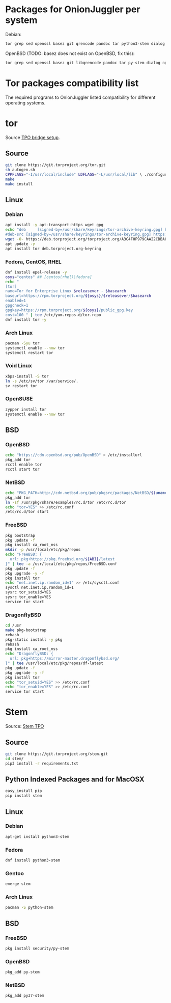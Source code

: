 # Packages for OnionJuggler per system

Debian:
```sh
tor grep sed openssl basez git qrencode pandoc tar python3-stem dialog nginx
```

OpenBSD (TODO: basez does not exist on OpenBSD, fix this):
```sh
tor grep sed openssl basez git libqrencode pandoc tar py-stem dialog nginx
```

# Tor packages compatibility list

The required programs to OnionJuggler listed compatibility for different operating systems.

# tor

Source [TPO bridge setup](https://community.torproject.org/relay/setup/bridge/).

## Source

```sh
git clone https://git.torproject.org/tor.git
sh autogen.sh
CPPFLAGS="-I/usr/local/include" LDFLAGS="-L/usr/local/lib" \ ./configure
make
make install
```

## Linux

### Debian

```sh
apt install -y apt-transport-https wget gpg
echo "deb     [signed-by=/usr/share/keyrings/tor-archive-keyring.gpg] https://deb.torproject.org/torproject.org $(lsb_release -sc) main
#deb-src [signed-by=/usr/share/keyrings/tor-archive-keyring.gpg] https://deb.torproject.org/torproject.org $(lsb_release -sc) main" | tee /etc/apt/sources.list.d/tor.list
wget -O- https://deb.torproject.org/torproject.org/A3C4F0F979CAA22CDBA8F512EE8CBC9E886DDD89.asc | gpg --dearmor | tee /usr/share/keyrings/tor-archive-keyring.gpg >/dev/null
apt update -y
apt install tor deb.torproject.org-keyring
```

### Fedora, CentOS, RHEL

```sh
dnf install epel-release -y
osys="centos" ## [centos(rhel)|fedora]
echo "
[tor]
name=Tor for Enterprise Linux $releasever - $basearch
baseurl=https://rpm.torproject.org/${osys}/$releasever/$basearch
enabled=1
gpgcheck=1
gpgkey=https://rpm.torproject.org/${osys}/public_gpg.key
cost=100 " | tee /etc/yum.repos.d/tor.repo
dnf install tor -y
```

### Arch Linux

```sh
pacman -Syu tor
systemctl enable --now tor
systemctl restart tor
```

### Void Linux

```sh
xbps-install -S tor
ln -s /etc/sv/tor /var/service/.
sv restart tor
```

### OpenSUSE

```sh
zypper install tor
systemctl enable --now tor
```

## BSD

### OpenBSD

```sh
echo "https://cdn.openbsd.org/pub/OpenBSD" > /etc/installurl
pkg_add tor
rcctl enable tor
rcctl start tor
```

### NetBSD

```sh
echo "PKG_PATH=http://cdn.netbsd.org/pub/pkgsrc/packages/NetBSD/$(uname -m)/$(uname -r)/All" > /etc/pkg_install.conf
pkg_add tor
ln -sf /usr/pkg/share/examples/rc.d/tor /etc/rc.d/tor
echo "tor=YES" >> /etc/rc.conf
/etc/rc.d/tor start
```

### FreeBSD

```sh
pkg bootstrap
pkg update -f
pkg install ca_root_nss
mkdir -p /usr/local/etc/pkg/repos
echo "FreeBSD: {
  url: pkg+https://pkg.freebsd.org/${ABI}/latest
}" | tee -a /usr/local/etc/pkg/repos/FreeBSD.conf
pkg update -f
pkg upgrade -y -f
pkg install tor
echo "net.inet.ip.random_id=1" >> /etc/sysctl.conf
sysctl net.inet.ip.random_id=1
sysrc tor_setuid=YES
sysrc tor_enable=YES
service tor start
```

### DragonflyBSD

```sh
cd /usr
make pkg-bootstrap
rehash
pkg-static install -y pkg
rehash
pkg install ca_root_nss
echo "DragonflyBSD: {
  url: pkg+https://mirror-master.dragonflybsd.org/
}" | tee /usr/local/etc/pkg/repos/df-latest
pkg update -f
pkg upgrade -y -f
pkg install tor
echo "tor_setuid=YES" >> /etc/rc.conf
echo "tor_enable=YES" >> /etc/rc.conf
service tor start
```


# Stem

Source: [Stem TPO](https://stem.torproject.org/download.html)

## Source

```sh
git clone https://git.torproject.org/stem.git
cd stem/
pip3 install -r requirements.txt
```

## Python Indexed Packages and for MacOSX

```sh
easy_install pip
pip install stem
```

## Linux

### Debian

```sh
apt-get install python3-stem
```

### Fedora

```sh
dnf install python3-stem
```

### Gentoo

```sh
emerge stem
```

### Arch Linux

```sh
pacman -S python-stem
```

## BSD

### FreeBSD

```sh
pkg install security/py-stem
```

### OpenBSD

```sh
pkg_add py-stem
```

### NetBSD

```sh
pkg_add py37-stem
```
